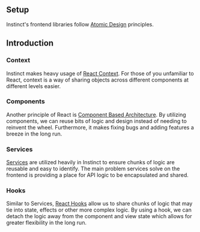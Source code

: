 ## Setup
Instinct's frontend libraries follow [Atomic Design](https://codeburst.io/atomic-design-with-react-e7aea8152957) principles.

## Introduction

### Context
Instinct makes heavy usage of [React Context](https://reactjs.org/docs/context.html).  For those of you unfamiliar to React, context
is a way of sharing objects across different components at different levels easier.  

### Components
Another principle of React is  [Component Based Architecture](https://reactjs.org/docs/components-and-props.html).  By utilizing components,
we can reuse bits of logic and design instead of needing to reinvent the wheel.  Furthermore, it makes fixing bugs and adding features
a breeze in the long run.

### Services
[Services](https://medium.com/@SoftwareDevelopmentCommunity/what-is-service-oriented-architecture-fa894d11a7ec) are utilized heavily in Instinct to ensure chunks of logic are reusable and easy to identify.  The main problem services
solve on the frontend is providing a place for API logic to be encapsulated and shared.

### Hooks
Similar to Services, [React Hooks](https://reactjs.org/docs/hooks-intro.html) allow us to share chunks of logic that may tie into state, effects or other more complex logic.
By using a hook, we can detach the logic away from the component and view state which allows for greater flexibility in the long run.
